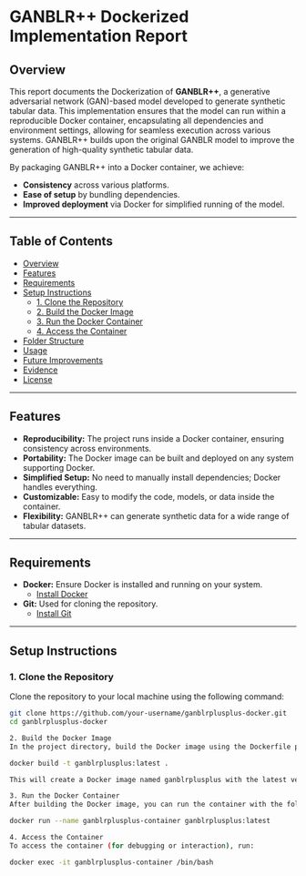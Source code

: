 # GANBLR++ Dockerized Implementation Report

## Overview

This report documents the Dockerization of **GANBLR++**, a generative adversarial network (GAN)-based model developed to generate synthetic tabular data. This implementation ensures that the model can run within a reproducible Docker container, encapsulating all dependencies and environment settings, allowing for seamless execution across various systems. GANBLR++ builds upon the original GANBLR model to improve the generation of high-quality synthetic tabular data.

By packaging GANBLR++ into a Docker container, we achieve:
- **Consistency** across various platforms.
- **Ease of setup** by bundling dependencies.
- **Improved deployment** via Docker for simplified running of the model.

---

## Table of Contents

- [Overview](#overview)
- [Features](#features)
- [Requirements](#requirements)
- [Setup Instructions](#setup-instructions)
  - [1. Clone the Repository](#1-clone-the-repository)
  - [2. Build the Docker Image](#2-build-the-docker-image)
  - [3. Run the Docker Container](#3-run-the-docker-container)
  - [4. Access the Container](#4-access-the-container)
- [Folder Structure](#folder-structure)
- [Usage](#usage)
- [Future Improvements](#future-improvements)
- [Evidence](#evidence)
- [License](#license)

---

## Features

- **Reproducibility:** The project runs inside a Docker container, ensuring consistency across environments.
- **Portability:** The Docker image can be built and deployed on any system supporting Docker.
- **Simplified Setup:** No need to manually install dependencies; Docker handles everything.
- **Customizable:** Easy to modify the code, models, or data inside the container.
- **Flexibility:** GANBLR++ can generate synthetic data for a wide range of tabular datasets.

---

## Requirements

- **Docker:** Ensure Docker is installed and running on your system.
  - [Install Docker](https://docs.docker.com/get-docker/)
- **Git:** Used for cloning the repository.
  - [Install Git](https://git-scm.com/book/en/v2/Getting-Started-Installing-Git)

---

## Setup Instructions

### 1. Clone the Repository

Clone the repository to your local machine using the following command:

```bash
git clone https://github.com/your-username/ganblrplusplus-docker.git
cd ganblrplusplus-docker

2. Build the Docker Image
In the project directory, build the Docker image using the Dockerfile provided:

docker build -t ganblrplusplus:latest .

This will create a Docker image named ganblrplusplus with the latest version of the model and its dependencies.

3. Run the Docker Container
After building the Docker image, you can run the container with the following command:

docker run --name ganblrplusplus-container ganblrplusplus:latest

4. Access the Container
To access the container (for debugging or interaction), run:

docker exec -it ganblrplusplus-container /bin/bash
